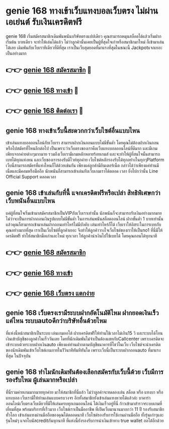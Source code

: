 # genie 168 ทางเข้าเว็บแทงบอลเว็บตรง ไม่ผ่านเอเย่นต์ รับเงินเครดิตฟรี

genie 168 เริ่มสมัครสมาชิกเดิมพันพนันบริษัทตรงแปปเดียว คุณสามารถหมุนสล็อตได้แล้วเริ่มฝากเริ่มต้น บาทเดียว จะทำให้เล่นได้แล้ว ไม่ว่าลูกค้านั้นเคยเป็นผู้ที่สุดใจเก่าหรือสมาชิกมาใหม่ ก็เข้ามาเล่นได้เลย เดิมพันกับเว็บเราทีเดียวที่ดีที่สุด เราเป็นเว็บสุดยอดที่มาแรงที่สุดในขณะนี้ Jackpotแจกเยอะเป็นอย่างมาก

## 👉👉 [genie 168 สมัครสมาชิก](https://bit.ly/3Ckzg5n) 🎰
## 👉👉 [genie 168 ทางเข้า](https://bit.ly/3Ckzg5n) 🎰
## 👉👉 [genie 168 ติดต่อเรา](https://bit.ly/3Ckzg5n) 🎰

## genie 168 ทางเข้าเว็บนี้สะดวกกว่าเว็บไซต์อื่นแบบไหน
เข้าเล่นแทงบอลออนไลน์กับเว็บเรา สามารถฝากเงินถอนแบบไม่มีขั้นต่ำ โดยคุณไม่ต้องฝากเงินถอนหรือไปสมัครที่ไหนอีกต่อไป เป็นเพราะว่าเว็บตรงของเราคือเว็บแทงบอลออนไลน์ที่ดีมาก และมีเกมเพียบจากค่ายต่างๆมากมาย รวมถึงเว็บเรามีเกมหลักหลายร้อยเกมส์ และจะทำให้ผู้ที่สนใจนั้นสามารถเบทได้ทุกแห่งหน และเว็บของเรารองรับดีไวท์ทุกค่าย เว็บไซต์หลักรองรับได้ทุกอย่างในทุกๆPlatform เว็บนี่สามารถสมัครที่แห่งไหนก็ได้ด้วยเช่นกัน เพียงแค่ลูกค้ามีอินเตอร์เน็ต กล่าวได้ว่าเพียงแค่ท่านมีเน็ตและมีคอมหรือมือถือ นักพนันก็สามารถเข้าเล่นกับเว็บเกมเราได้ตลอด เวลา ยิ่งไปกว่านั้น Line Official Support ตลอดเวลา

## genie 168 เข้าเล่นกับที่นี้ แจกเครดิตฟรีหรือเปล่า สิทธิพิเศษกว่าเว็บพนันอื่นแบบไหน
แค่ผู้ที่สนใจเริ่มเข้ามาสมัครสมาชิกเป็นVIPกับเว็บเราเท่านั้น นักพนันก็จะสามารถรับเงินอย่างมากมาย ไม่ว่าจะเป็นการฝากถอนเงินรูปแบบไม่มีขั้นต่ำ ในการเล่นพนันสล็อตออนไลน์ ฝากขั้นต่ำ 1 บาทเท่านั้น แล้วคุณก็สามารถเข้ามาเล่นฝากถอนเท่าไหร่ไม่มีบังคับ เล่นเท่าไหร่ก็ได้ เว็บเราให้อิสระในการเบทกับคุณอย่างมากที่สุด เราเป็นเว็บไซต์ที่ลูกค้าเยอะ จึงทำให้ลูกค้าวางใจเว็บไซต์ของเราให้เป็นno1 ที่นี่มีให้เครดิตฟรี ทำให้สมาชิกมือเก่าและใหม่ ทุกเวลา ให้ลูกค้านำเงินไปใช้เบทได้ โดยคุณถอนได้ทุกนาที

## 👉👉 [genie 168 สมัครสมาชิก](https://bit.ly/3Ckzg5n)
## 👉👉 [genie 168 ทางเข้า](https://bit.ly/3Ckzg5n)
## 👉👉 [genie 168 เว็บตรง แตกง่าย](https://bit.ly/3Ckzg5n)

## genie 168 เว็บตรงเรามีระบบฝากอัตโนมัติไหม ฝากยอดเงินเร็วแค่ไหน ระบบautoดีกว่าบริษัทอื่นด้วยไหม
ที่แห่งนี้หน้าสมาชิกเป็นระบบ เล่นเกมออโต้ ฝากเครดิตฟรีให้ท่านใช้เวลาไม่เกิน15 วิ และระบบได้โอนเงินเข้าบัญชีของลูกค้าในเร็ววันเลย โดยที่นักเดิมพันไม่จำเป็นต้องแชทกับCallcenter เพราะเครดิตจะเข้าระบบด้วยระบบฝากเงินauto เพียงแค่ท่านฝากตามบัญชีธนาคารที่โชว์ในเว็บ เว็บไซต์จะนำเครดิตของนักเดิมพันเข้าเว็บไซต์เกมภายใน1วินาทีทันทีทันใด เพราะเว็บนี้เป็นระบบฝากถอนauto ที่มาแรงที่สุด ในปัจจุบัน

## genie 168 ทำไมนักเดิมพันต้องเลือกสมัครกับเว็บนี้ด้วย เว็บมีการรองรับไหม ผู้เล่นมากหรือเปล่า
ที่นี่รวมค่ายเกมมากมายทุกค่าย มาให้สมาชิกที่นี่แล้ว ไม่ว่าลูกค้าจะทดลองเล่น สล็อต หรือ แทงบา หรือ แทงบอล เว็บเรามีให้ท่านเล่นแบบครบวงจร อีกทั้งสมาชิกยังเข้าเล่นแทงหวยได้แล้วล่ะ บาคาร่าออนไลน์เว็บตรงเว็บเดียวที่มีให้เล่นครบทุกเกมออนไลน์ ได้เงินเร็วอยู่ที่นี่ ก้าวเข้ามาสำรวจระบบเกมที่เยี่ยมที่สุด พร้อมบริการที่เร็วมาก เว็บไซต์เราเป็นมืออาชีพ ที่เปิดเว็บมานานมากกว่า 11 ปี รองรับสมาชิกทั่วโลก เข้าเล่นแทงผ่านมือถือของคุณได้ตลอดนาที เว็บไซต์รองรับการใช้งานผ่านมือถือ ทั้งรุ่นเก่าๆและรุ่นใหม่ๆ แจกโบนัสcreditกันทุกนาที ที่แห่งนี้ยังรองรับการนำเงินเข้าทาง true wallet ออโต้อีกด้วย

